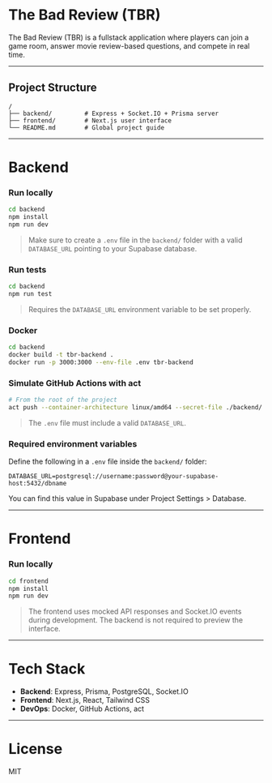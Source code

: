 # The Bad Review (TBR)

The Bad Review (TBR) is a fullstack application where players can join a game room, answer movie review-based questions, and compete in real time.

---

## Project Structure

```
/
├── backend/         # Express + Socket.IO + Prisma server
├── frontend/        # Next.js user interface
└── README.md        # Global project guide
```

---

# Backend

### Run locally

```bash
cd backend
npm install
npm run dev
```

> Make sure to create a `.env` file in the `backend/` folder with a valid `DATABASE_URL` pointing to your Supabase database.

### Run tests

```bash
cd backend
npm run test
```

> Requires the `DATABASE_URL` environment variable to be set properly.

### Docker

```bash
cd backend
docker build -t tbr-backend .
docker run -p 3000:3000 --env-file .env tbr-backend
```

### Simulate GitHub Actions with act

```bash
# From the root of the project
act push --container-architecture linux/amd64 --secret-file ./backend/.env
```

> The `.env` file must include a valid `DATABASE_URL`.

### Required environment variables

Define the following in a `.env` file inside the `backend/` folder:

```
DATABASE_URL=postgresql://username:password@your-supabase-host:5432/dbname
```

You can find this value in Supabase under Project Settings > Database.

---

# Frontend

### Run locally

```bash
cd frontend
npm install
npm run dev
```

> The frontend uses mocked API responses and Socket.IO events during development. The backend is not required to preview the interface.

---

# Tech Stack

- **Backend**: Express, Prisma, PostgreSQL, Socket.IO
- **Frontend**: Next.js, React, Tailwind CSS
- **DevOps**: Docker, GitHub Actions, act

---

# License

MIT
